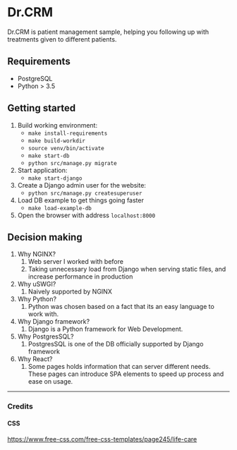 # Dr.CRM

Dr.CRM is patient management sample, helping you following up with treatments given to different patients.

## Requirements

* PostgreSQL
* Python > 3.5

## Getting started

1. Build working environment:
    * `make install-requirements`
    * `make build-workdir`
    * `source venv/bin/activate`
    * `make start-db`
    * `python src/manage.py migrate`
1. Start application:
    * `make start-django`
1. Create a Django admin user for the website:
    * `python src/manage.py createsuperuser`
1. Load DB example to get things going faster
    * `make load-example-db`
1. Open the browser with address `localhost:8000`

## Decision making

1. Why NGINX?
    1. Web server I worked with before
    1. Taking unnecessary load from Django when serving static files, and increase performance in production
1. Why uSWGI?
    1. Naively supported by NGINX
1. Why Python?
    1. Python was chosen based on a fact that its an easy language to work with.
1. Why Django framework?
    1. Django is a Python framework for Web Development.
1. Why PostgresSQL?
    1. PostgresSQL is one of the DB officially supported by Django framework
1. Why React?
    1. Some pages holds information that can server different needs. These pages can introduce SPA elements to speed up process and ease on usage.
---

### Credits

#### CSS

https://www.free-css.com/free-css-templates/page245/life-care
